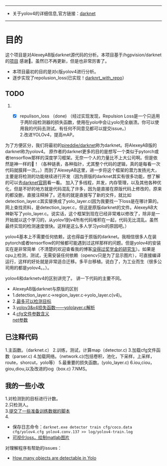 
---
* 关于yolov4的详细信息,官方链接：[darknet](https://github.com/AlexeyAB/darknet)
---
# 目的
这个项目是对AlexeyAB版darknet源代码的分析。本项目基于/hgpvision/darknet的[项目](https://github.com/hgpvision/darknet) 感谢👏。虽然已不再更新，但是也非常厉害了。
* 本项目最初的目的是对c版yolov4进行分析。
* 逐步实现了repolusion_loss(已实现！[darknrt_with_repo](https://github.com/SpongeBab/darknet/tree/local)）

## TODO
1. - [x] repulison_loss （done)  （经过实现发现，Repulsion Loss是一个只适用于两阶段检测器的损失函数，使用在yolo中会让yolo完全崩溃。你可以使用我的代码去测试。有任何不同意见都可以提交issue。）  
2.改进YOLOv4，提高mAP。


为了方便区分，我们将最初的[pjreddie/darknet](https://github.com/pjreddie/darknet)称为darknet。将AlexeyAB版的darknet称为yolov4。
原作者的darknet更多的目的是想写一个类似于pytorch或者tensorflow那样的深度学习框架。无奈一个人的力量比不上大公司啊。但是依然是神一样的🐂！（各种链表，各种指针，尤其整个代码的逻辑，真的是每看一次代码就膜拜一次。。）而到了AlexeyAB这里，进一步将这个框架的潜力发扬光大，主要是将检测的功能继续进行开发（因为原版的darknet其实有很多功能，想了解的可以去[darknet官网](pjreddie/darknet)看一看。
加入了多线程，并发，内存管理，以及其他各种优化，但是不好的地方就是代码混乱了许多，因为是直接在原版代码上修改的，原来的都没删，直接注释掉了。还有的就是直接写了新的文件，就比如detection_layer.c其实替换成了yolo_layer.c(因为我要找一下loss是在哪计算的。网上查找资料，是detection_layer.c，但这是原版darknet的文件。AlexeyAB大神新写了yolo_layer.c。说实话，这个框架到现在已经非常难以修改了，除非是一开始就以这个学习的，从yolov1到v4所有代码堆积在一起，代码无比混乱。虽然最终实现的检测速度很快。这样是这么多人学习yolo的原因吧。）

yolov4基本上不需要任何依赖，这也得益于原版的darknet。我相信很多人在装pytorch或者tensorflow的时候都可能遇到过这样那样的问题。但是yolov4的安装实在是非常简单（不清楚的欢迎查看我的博客[没得过奖学金的研究生](https://blog.csdn.net/weixin_40557160?spm=1001.2014.3001.5343)）。如果是cpu上检测，测试，无需安装任何依赖（opencv只是为了显示图片），可直接编译运行，这样的好处就是非常适合迁移。多平台移植。说白了，为工业而生（很多公司用的都是yolov4。。）。

yolov4和darknetv4的区别讲完了。
讲一下代码的主要不同。
* AlexeyAB版darknet与原版的区别
* 1.detection_layer.c->region_layer.c->yolo_layer.c(v4)。
* 2.[最多可以检测目标](https://github.com/AlexeyAB/darknet/issues/3896)
* 3.[yolov3&v4损失函数——yololayer.c解析](https://blog.csdn.net/qq_33614902/article/details/85063287)
* 4.[cfg文件参数含义](https://github.com/AlexeyAB/darknet/wiki/CFG-Parameters-in-the-different-layers)  
    [net参数](https://github.com/AlexeyAB/darknet/wiki/CFG-Parameters-in-the-%5Bnet%5D-section)
    
## 已注释代码
1.主函数。（darknet.c）
2.训练，测试，计算map（detector.c)
3.加载cfg文件函数（parser.c)
4.加载网络。（network.c)(包括卷积，池化，下采样，上采样，route，shorcut，yolo等）
5.最重要的损失函数。(yolo_layer.c)
6.iou,ciou，giou,diou,以及改进的iog（box.c)
7.NMS。
 
## 我的一些小改
1.对检测到的目标进行计数。  
2.只检测人。   
3.[提交了一些准备训练数据的脚本](https://github.com/xiaoxiaopeng1998/darknet/tree/xiaoPeng/scripts/%E8%AE%AD%E7%BB%83%E5%87%86%E5%A4%87)     
4.
   * 保存日志命令：`darknet.exe detector train cfg/coco.data cfg/yolov4.cfg yolov4.conv.137 >> log/yolov4-train.log`       
   * [可视化loss，绘制matlab图片](https://github.com/xiaoxiaopeng1998/darknet/tree/xiaoPeng/scripts/%E5%8F%AF%E8%A7%86%E5%8C%96)


对理解程序有帮助的issues：
* [How many objects are detectable in Yolo](https://github.com/AlexeyAB/darknet/issues/3896#)
